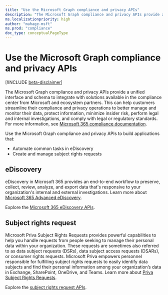 ```yaml
---
title: "Use the Microsoft Graph compliance and privacy APIs"
description: "The Microsoft Graph compliance and privacy APIs provide a unified interface and schema to integrate with solutions available in the compliance center from Microsoft and ecosystem partners. This can help customers streamline their compliance and privacy operations to better manage and monitor their data, protect information, minimize insider risk, perform legal and internal investigations, and comply with legal or regulatory standards."
ms.localizationpriority: high
author: "mahage-msft"
ms.prod: "compliance"
doc_type: conceptualPageType
---
```


# Use the Microsoft Graph compliance and privacy APIs

[!INCLUDE [beta-disclaimer](../../includes/beta-disclaimer.md)]

The Microsoft Graph compliance and privacy APIs provide a unified interface and schema to integrate with solutions available in the compliance center from Microsoft and ecosystem partners. This can help customers streamline their compliance and privacy operations to better manage and monitor their data, protect information, minimize insider risk, perform legal and internal investigations, and comply with legal or regulatory standards. For more information, see [Microsoft 365 compliance documentation](/microsoft-365/compliance).

Use the Microsoft Graph compliance and privacy APIs to build applications that:

- Automate common tasks in eDiscovery
- Create and manage subject rights requests

## eDiscovery

eDiscovery in Microsoft 365 provides an end-to-end workflow to preserve, collect, review, analyze, and export data that's responsive to your organization's internal and external investigations. Learn more about [Microsoft 365 Advanced eDiscovery](/microsoft-365/compliance/overview-ediscovery-20).

Explore the [Microsoft 365 eDiscovery APIs](ediscovery-ediscoveryapioverview.md).

## Subject rights request

Microsoft Priva Subject Rights Requests provides powerful capabilities to help you handle requests from people seeking to manage their personal data within your organization. These requests are sometimes also referred to as data subject requests (DSRs), data subject access requests (DSARs), or consumer rights requests. Microsoft Priva empowers personnel responsible for fulfilling subject rights requests to easily identify data subjects and find their personal information among your organization’s data in Exchange, SharePoint, OneDrive, and Teams. Learn more about [Priva Subject Rights Requests](/microsoft-365/compliance/privacy-management-subject-rights-requests).

Explore the [subject rights request APIs](subjectrightsrequest-subjectrightsrequestapioverview.md).

<!--
## Labels

??? Labels should be moved from security to here.  They are currently under a node called Information protection.
-->
